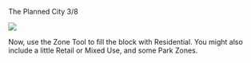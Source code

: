 The Planned City 3/8

![](docs/images/tutorial/blueprints/tutorial-blueprints-2-[10].png)

Now, use the Zone Tool to fill the block with Residential. You might also include a little Retail or Mixed Use, and some Park Zones.

